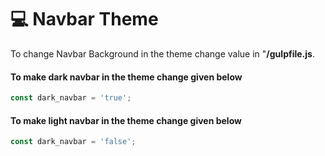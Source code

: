 # 💻 Navbar Theme

To change Navbar Background in the theme change value in "**/gulpfile.js**.

#### To make dark navbar in the theme change given below

```javascript
const dark_navbar = 'true';
```

#### To make light navbar  in the theme change given below

```javascript
const dark_navbar = 'false';
```
